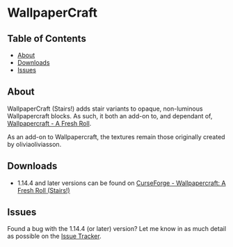 # WallpaperCraft

## Table of Contents

* [About](#about)
* [Downloads](#downloads)
* [Issues](#issues)

## About

WallpaperCraft (Stairs!) adds stair variants to opaque, non-luminous Wallpapercraft blocks.  As such, it both an add-on to, and dependant of, [Wallpapercraft - A Fresh Roll](https://www.curseforge.com/minecraft/mc-mods/wallpapercraft-a-fresh-roll).

As an add-on to Wallpapercraft, the textures remain those originally created by oliviaoliviasson.

## Downloads

* 1.14.4 and later versions can be found on [CurseForge - Wallpapercraft: A Fresh Roll (Stairs!)](https://www.curseforge.com/minecraft/mc-mods/wallpapercraft-a-fresh-roll-stairs)

## Issues

Found a bug with the 1.14.4 (or later) version?  Let me know in as much detail as possible on the [Issue Tracker](https://github.com/Ommina/WallpaperCraftStairs/issues).